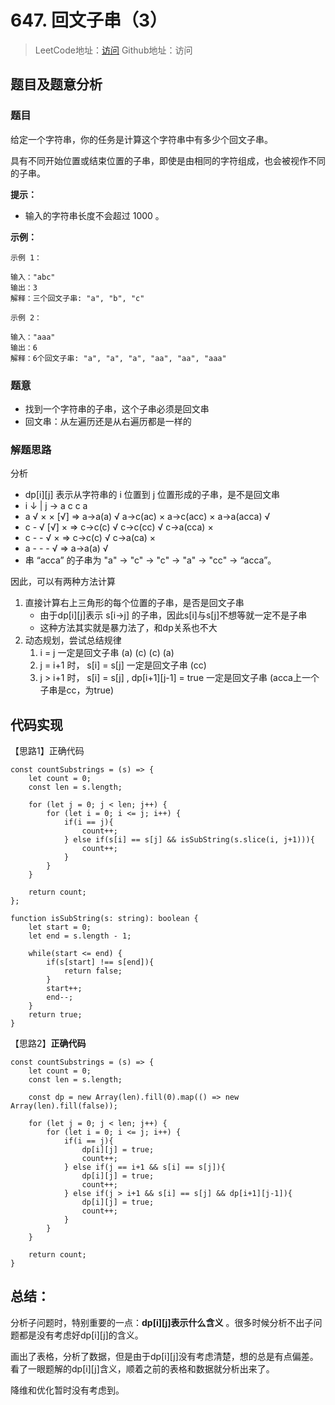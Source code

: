 # 647. 回文子串（3）

> LeetCode地址：[访问](https://leetcode-cn.com/problems/palindromic-substrings/) 
Github地址：访问

## 题目及题意分析

### 题目

给定一个字符串，你的任务是计算这个字符串中有多少个回文子串。

具有不同开始位置或结束位置的子串，即使是由相同的字符组成，也会被视作不同的子串。

**提示：**

- 输入的字符串长度不会超过 1000 。

**示例：**

```
示例 1：

输入："abc"
输出：3
解释：三个回文子串: "a", "b", "c"

示例 2：

输入："aaa"
输出：6
解释：6个回文子串: "a", "a", "a", "aa", "aa", "aaa"
```

### 题意

- 找到一个字符串的子串，这个子串必须是回文串
- 回文串：从左遍历还是从右遍历都是一样的

### 解题思路

分析

- dp[i][j] 表示从字符串的 i 位置到 j 位置形成的子串，是不是回文串
- i ↓ | j →   a    c    c        a
- a           √    ×   ×      [√]      ⇒ a→a(a) √   a→c(ac) ×   a→c(acc) ×  a→a(acca) √
- c            -    √   [√]      ×       ⇒ c→c(c) √   c→c(cc) √  c→a(cca) ×
- c            -    -     √       ×       ⇒ c→c(c)  √  c→a(ca)  ×
- a            -    -     -        √       ⇒  a→a(a)  √
- 串 “acca” 的子串为 "a" → "c" → "c" → "a" → "cc" → “acca”。

因此，可以有两种方法计算

1. 直接计算右上三角形的每个位置的子串，是否是回文子串
    - 由于dp[i][j]表示 s[i→j] 的子串，因此s[i]与s[j]不想等就一定不是子串
    - 这种方法其实就是暴力法了，和dp关系也不大
2. 动态规划，尝试总结规律
    1. i = j  一定是回文子串  (a) (c) (c) (a)
    2. j = i+1 时， s[i] = s[j] 一定是回文子串 (cc)
    3. j > i+1 时， s[i] = s[j] ,  dp[i+1][j-1] = true  一定是回文子串 (acca上一个子串是cc，为true)

## 代码实现

【思路1】正确代码

```tsx
const countSubstrings = (s) => {
    let count = 0;
    const len = s.length;

    for (let j = 0; j < len; j++) {
        for (let i = 0; i <= j; i++) {
            if(i == j){
                count++;
            } else if(s[i] == s[j] && isSubString(s.slice(i, j+1))){
                count++;
            }
        }
    }

    return count;
};

function isSubString(s: string): boolean {
    let start = 0;
    let end = s.length - 1;

    while(start <= end) {
        if(s[start] !== s[end]){
            return false;
        }
        start++;
        end--;
    }
    return true;
}
```

【思路2】**正确代码**

```tsx
const countSubstrings = (s) => {
    let count = 0;
    const len = s.length;
		
    const dp = new Array(len).fill(0).map(() => new Array(len).fill(false));

    for (let j = 0; j < len; j++) {
        for (let i = 0; i <= j; i++) {
            if(i == j){
                dp[i][j] = true;
                count++;
            } else if(j == i+1 && s[i] == s[j]){
                dp[i][j] = true;
                count++;
            } else if(j > i+1 && s[i] == s[j] && dp[i+1][j-1]){
                dp[i][j] = true;
                count++;
            }
        }
    }

    return count;
}
```

## 总结：

分析子问题时，特别重要的一点：**dp[i][j]表示什么含义** 。很多时候分析不出子问题都是没有考虑好dp[i][j]的含义。

画出了表格，分析了数据，但是由于dp[i][j]没有考虑清楚，想的总是有点偏差。看了一眼题解的dp[i][j]含义，顺着之前的表格和数据就分析出来了。

降维和优化暂时没有考虑到。